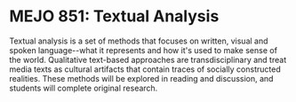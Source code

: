 # MEJO 851: Textual Analysis

Textual analysis is a set of methods that focuses on written, visual and spoken language--what it represents and how it's used to make sense of the world. Qualitative text-based approaches are transdisciplinary and treat media texts as cultural artifacts that contain traces of socially constructed realities. These methods will be explored in reading and discussion, and students will complete original research.